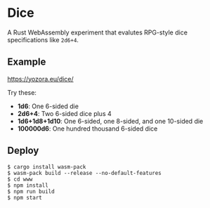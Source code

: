 # Dice

A Rust WebAssembly experiment that evalutes RPG-style dice specifications like `2d6+4`.

## Example

https://yozora.eu/dice/

Try these:

* **1d6**: One 6-sided die
* **2d6+4**: Two 6-sided dice plus 4
* **1d6+1d8+1d10**: One 6-sided, one 8-sided, and one 10-sided die
* **100000d6**: One hundred thousand 6-sided dice

## Deploy

```shell
$ cargo install wasm-pack
$ wasm-pack build --release --no-default-features
$ cd www
$ npm install
$ npm run build
$ npm start
```
